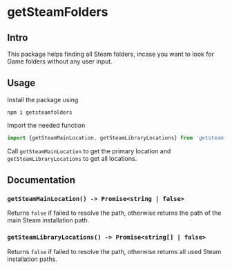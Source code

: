 # getSteamFolders

## Intro
This package helps finding all Steam folders, incase you want to look for Game folders without any user input.

## Usage

Install the package using
```
npm i getsteamfolders
```

Import the needed function
```js
import {getSteamMainLocation, getSteamLibraryLocations} from 'getsteamfolders'
```

Call `getSteamMainLocation` to get the primary location and `getSteamLibraryLocations` to get all locations.

## Documentation


### `getSteamMainLocation() -> Promise<string | false>`
Returns `false` if failed to resolve the path, otherwise returns the path of the main Steam installation path.


### `getSteamLibraryLocations() -> Promise<string[] | false>`
Returns `false` if failed to resolve the path, otherwise returns all used Steam installation paths.
